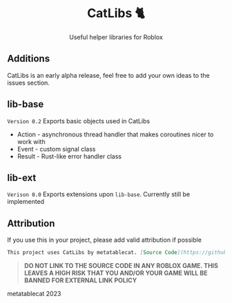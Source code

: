 <div align=center>
<h1>CatLibs 🐈</h1>
<p>Useful helper libraries for Roblox</p>
</div>

## Additions

CatLibs is an early alpha release, feel free to add your own ideas to the issues section.

## lib-base
`Version 0.2`
Exports basic objects used in CatLibs
* Action - asynchronous thread handler that makes coroutines nicer to work with
* Event - custom signal class
* Result - Rust-like error handler class

## lib-ext
`Verison 0.0`
Exports extensions upon `lib-base`. Currently still be implemented

## Attribution

If you use this in your project, please add valid attribution if possible

```md
This project uses CatLibs by metatablecat. [Source Code](https://github.com/tfilteredc/catlibs)
```

> **DO NOT LINK TO THE SOURCE CODE IN ANY ROBLOX GAME. THIS LEAVES A HIGH RISK THAT YOU AND/OR YOUR GAME WILL BE BANNED FOR EXTERNAL LINK POLICY**

metatablecat 2023
